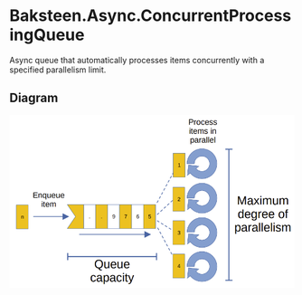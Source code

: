 # Baksteen.Async.ConcurrentProcessingQueue
Async queue that automatically processes items concurrently with a specified parallelism limit.

## Diagram
![docs/diagram.png](docs/diagram.png)
